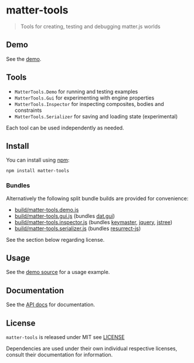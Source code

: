 # matter-tools

> Tools for creating, testing and debugging matter.js worlds

## Demo

See the [demo](http://liabru.github.io/matter-tools/).

## Tools

- `MatterTools.Demo` for running and testing examples
- `MatterTools.Gui` for experimenting with engine properties
- `MatterTools.Inspector` for inspecting composites, bodies and constraints
- `MatterTools.Serializer` for saving and loading state (experimental)

Each tool can be used independently as needed.

## Install

You can install using [npm](https://www.npmjs.com/):

    npm install matter-tools

### Bundles

Alternatively the following split bundle builds are provided for convenience:

- [build/matter-tools.demo.js](https://github.com/liabru/matter-tools/blob/master/build)
- [build/matter-tools.gui.js](https://github.com/liabru/matter-tools/blob/master/build) (bundles [dat.gui](https://github.com/dataarts/dat.gui))
- [build/matter-tools.inspector.js](https://github.com/liabru/matter-tools/blob/master/build) (bundles [keymaster](https://github.com/madrobby/keymaster), [jquery](https://github.com/jquery/jquery), [jstree](https://github.com/vakata/jstree))
- [build/matter-tools.serializer.js](https://github.com/liabru/matter-tools/blob/master/build) (bundles [resurrect-js](https://github.com/skeeto/resurrect-js))

See the section below regarding license.

## Usage

See the [demo source](https://github.com/liabru/matter-tools/tree/master/docs) 
for a usage example.

## Documentation

See the [API docs](https://github.com/liabru/matter-tools/blob/master/API.md) for documentation.

## License

`matter-tools` is released under MIT see [LICENSE](https://github.com/liabru/matter-tools/blob/master/LICENSE)

Dependencies are used under their own individual respective licenses, consult their documentation for information.
